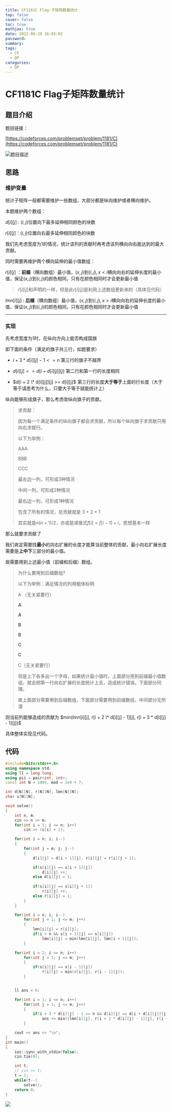 ```yaml
---
title: CF1181C Flag-子矩阵数量统计
top: false
cover: false
toc: true
mathjax: true
date: 2022-06-29 16:03:02
password:
summary: 
tags: 
  - CF
  - DP
categories: 
  - DP
---
```




# CF1181C Flag子矩阵数量统计

## 题目介绍

题目链接：

[https://codeforces.com/problemset/problem/1181/C](https://codeforces.com/problemset/problem/1181/C)

![题目描述](image-20220629160509729.png)

## 思路

### 维护变量

统计子矩阵一般都需要维护一些数组，大部分都是纵向维护或者横向维护。

本题维护两个数组：

$d[i][j]$ : $(i, j)$位置向下最多延伸相同颜色的块数

$r[i][j]$：$(i, j)$位置向右最多延伸相同颜色的块数



我们先考虑宽度为$1$的情况，统计该列的贡献时再考虑该列横向向右能达到的最大贡献。

同时需要再维护两个横向延伸的最小值数组：

$r[i][j]$ ：**前缀**（横向数组）最小值，$(x, j)$到$(i, j),x < i$横向向右的延伸长度的最小值，保证$(x, j)$到$(i, j)$的颜色相同，只有在颜色相同时才会更新最小值

> $r[i][j]$和声明的一样，但是此$r[i][j]$是利用上述数组更新来的（具体见代码）

$lmn[i][j]$ : **后缀**（横向数组）最小值，$(x, j)$到$(i, j), x > i$横向向右的延伸长度的最小值，保证$(x, j)$到$(i, j)$的颜色相同，只有在颜色相同时才会更新最小值



---

### 实现

先考虑宽度为1时，在纵向方向上能否构成国旗

即下面的条件（满足的旗子共三行，如题要求）

- $i + 3 * d[i][j] - 1 <= n$  第三行的旗子不越界

- $d[i][j] == d[i + d[i][j]][j]$ 第二行和第一行的长度相同

- $d[i + 2 \* d[i][j]][j] >= d[i][j]$ 第三行的长度**大于等于**上面的行长度（大于等于请思考为什么，只要大于等于就能统计上）



纵向能够形成旗子，那么考虑改纵向旗子的贡献。

> 求贡献：
>
> 因为每一个满足条件的纵向旗子都会求贡献，所以每个纵向旗子求贡献只用向右求就行。
>
> 以下为举例：
>
> AAA
>
> BBB
>
> CCC
>
> 最左边一列，可形成3种情况
>
> 中间一列，可形成2种情况
>
> 最右边一列，可形成1种情况
>
> 包含了所有的情况，总贡献就是 3 + 2 + 1
>
> 其实就是$n(n + 1) / 2$，亦或是递推式$f[i] = f[i - 1] + i$，思想基本一样



那么就要求贡献了

我们肯定需要找**最小**的向右扩展的长度才能算当前整体的贡献，最小向右扩展长度需要是**上中下**三部分的最小值。

故需要用到上述最小值（前缀和后缀）数组。

>  为什么要用到后缀数组?
>
> 以下为举例：满足情况的列用粗体标明
>
> A （无关紧要行）
>
> **A**
>
> **A**
>
> **B**
>
> **B**
>
> **C**
>
> **C**
>
> C（无关紧要行）
>
> 但是上下各多出一个字母，如果统计最小值时，上面部分用到前缀最小值数组，就会把第一行向右扩展的长度统计上去，造成统计错误。下面部分同理。
>
> 故上面部分需要用到后缀数组，下面部分需要用到前缀数组，中间部分无所谓

则当前列能够造成的贡献为 $min(lmn[i][j], r[i + 2 \* d[i][j] - 1][j], r[i + 3 * d[i][j] - 1][j])$



具体整体实现见代码。

## 代码

```cpp
#include<bits/stdc++.h>
using namespace std;
using ll = long long;
using pii = pair<int, int>;
const int N = 1005, mod = 1e9 + 7;

int d[N][N], r[N][N], lmn[N][N];
char s[N][N];

void solve()
{
	int n, m;
	cin >> n >> m;
	for(int i = 1; i <= n; i++)
		cin >> (s[i] + 1);

	for(int i = n; i; i--)
	{
		for(int j = m; j; j--)
		{
			d[i][j] = d[i + 1][j], r[i][j] = r[i][j + 1];

			if(s[i][j] == s[i + 1][j])
				d[i][j] ++;
			else d[i][j] = 1;
			
			if(s[i][j] == s[i][j + 1])
				r[i][j] ++;
			else r[i][j] = 1;
		}
	}

	for(int i = n; i; i--)
		for(int j = 1; j <= m; j++)
		{
			lmn[i][j] = r[i][j];
			if(i < n && s[i + 1][j] == s[i][j])
				lmn[i][j] = min(lmn[i][j], lmn[i + 1][j]);
		}

	for(int i = 2; i <= n; i++)
		for(int j = 1; j <= m; j++)
		{
			if(s[i][j] == s[i - 1][j])
				r[i][j] = min(r[i][j], r[i - 1][j]);
		}


	ll ans = 0;

	for(int i = 1; i <= n; i++)
		for(int j = 1; j <= m; j++)
		{
			if(i + 3 * d[i][j] - 1 <= n && d[i][j] == d[i + d[i][j]][j] && d[i + 2 * d[i][j]][j] >= d[i][j])
				ans += min({lmn[i][j], r[i + 2 * d[i][j] - 1][j], r[i + 3 * d[i][j] - 1][j]});
		}

	cout << ans << "\n";
}
int main()
{
	ios::sync_with_stdio(false);
	cin.tie(0);

	int t;
	// cin >> t;
	t = 1;
	while(t--)
		solve();
	return 0;
}
```



![](/medias/gzh.jpg)
